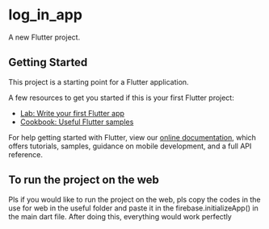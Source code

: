 # log_in_app

A new Flutter project.

## Getting Started

This project is a starting point for a Flutter application.

A few resources to get you started if this is your first Flutter project:

- [Lab: Write your first Flutter app](https://flutter.dev/docs/get-started/codelab)
- [Cookbook: Useful Flutter samples](https://flutter.dev/docs/cookbook)

For help getting started with Flutter, view our
[online documentation](https://flutter.dev/docs), which offers tutorials,
samples, guidance on mobile development, and a full API reference.

## To run the project on the web

Pls if you would like to run the project on the web, pls copy the codes in the use for web in the useful folder and paste it in the firebase.initializeApp() in the main dart file.
After doing this, everything would work perfectly   